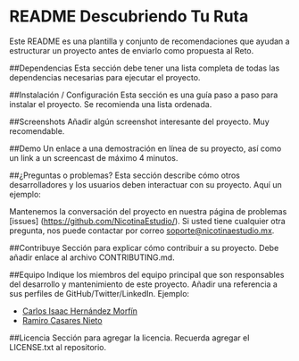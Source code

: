 
README Descubriendo Tu Ruta
============

Este README es una plantilla y conjunto de recomendaciones que ayudan a estructurar un proyecto antes de enviarlo como propuesta al Reto.

##Dependencias
Esta sección debe tener una lista completa de todas las dependencias necesarias para ejecutar el proyecto.

##Instalación / Configuración 
Esta sección es una guía paso a paso para instalar el proyecto. Se recomienda una lista ordenada.

##Screenshots
Añadir algún screenshot interesante del proyecto. Muy recomendable.

##Demo
Un enlace a una demostración en línea de su proyecto, así como un link a un screencast de máximo 4 minutos.

##¿Preguntas o problemas? 
Esta sección describe cómo otros desarrolladores y los usuarios deben interactuar con su proyecto. Aquí un ejemplo:

Mantenemos la conversación del proyecto en nuestra página de problemas [issues] (https://github.com/NicotinaEstudio/). Si usted tiene cualquier otra pregunta, nos puede contactar por correo <soporte@nicotinaestudio.mx>.

##Contribuye
Sección para explicar cómo contribuir a su proyecto. Debe añadir enlace al archivo CONTRIBUTING.md. 

##Equipo
Indique los miembros del equipo principal que son responsables del desarrollo y mantenimiento de este proyecto. Añadir una referencia a sus perfiles de GitHub/Twitter/LinkedIn. Ejemplo:

- [Carlos Isaac Hernández Morfín](https://github.com/Izakc)
- [Ramiro Casares Nieto](https://github.com/Racanix)


##Licencia
Sección para agregar la licencia. Recuerda agregar el LICENSE.txt al repositorio.
